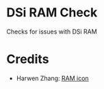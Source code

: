 # DSi RAM Check
Checks for issues with DSi RAM

# Credits
- Harwen Zhang: [RAM icon](https://www.iconfinder.com/icons/35552/microchip_ram_memory_chip_hardware_icon)

